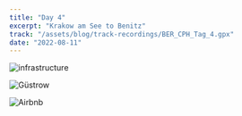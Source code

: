 ```yaml
---
title: "Day 4"
excerpt: "Krakow am See to Benitz"
track: "/assets/blog/track-recordings/BER_CPH_Tag_4.gpx"
date: "2022-08-11"
---
```


![infrastructure]($BASEPATH/assets/blog/images/day4_infrastructure.jpg)

![Güstrow]($BASEPATH/assets/blog/images/day4_Güstrow.jpg)

![Airbnb]($BASEPATH/assets/blog/images/day4_Airbnb.jpg)
